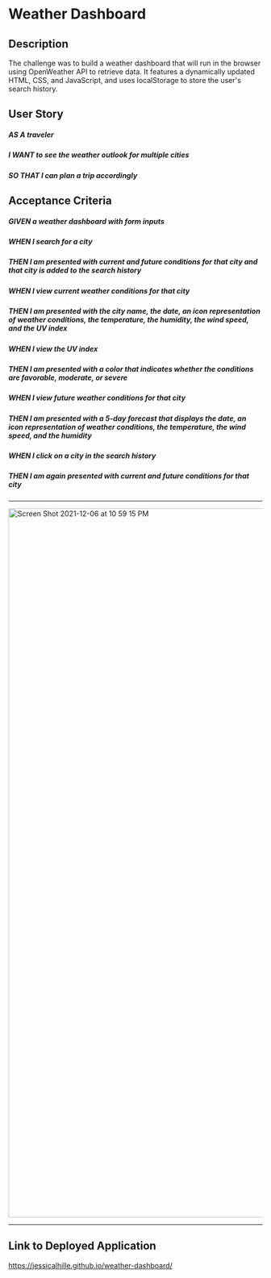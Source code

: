 # Weather Dashboard

## Description
The challenge was to build a weather dashboard that will run in the browser using OpenWeather API to retrieve data. It features a dynamically updated HTML, CSS, and JavaScript, and uses localStorage to store the user's search history.

## User Story
##### AS A traveler
##### I WANT to see the weather outlook for multiple cities
##### SO THAT I can plan a trip accordingly

## Acceptance Criteria
##### GIVEN a weather dashboard with form inputs
##### WHEN I search for a city
##### THEN I am presented with current and future conditions for that city and that city is added to the search history
##### WHEN I view current weather conditions for that city
##### THEN I am presented with the city name, the date, an icon representation of weather conditions, the temperature, the humidity, the wind speed, and the UV index
##### WHEN I view the UV index
##### THEN I am presented with a color that indicates whether the conditions are favorable, moderate, or severe
##### WHEN I view future weather conditions for that city
##### THEN I am presented with a 5-day forecast that displays the date, an icon representation of weather conditions, the temperature, the wind speed, and the humidity
##### WHEN I click on a city in the search history
##### THEN I am again presented with current and future conditions for that city

***

<img width="1407" alt="Screen Shot 2021-12-06 at 10 59 15 PM" src="https://user-images.githubusercontent.com/91511805/144969333-6b41c7aa-2e9e-4a4e-bd8a-900afa556755.png">

***

## Link to Deployed Application
https://jessicalhille.github.io/weather-dashboard/
